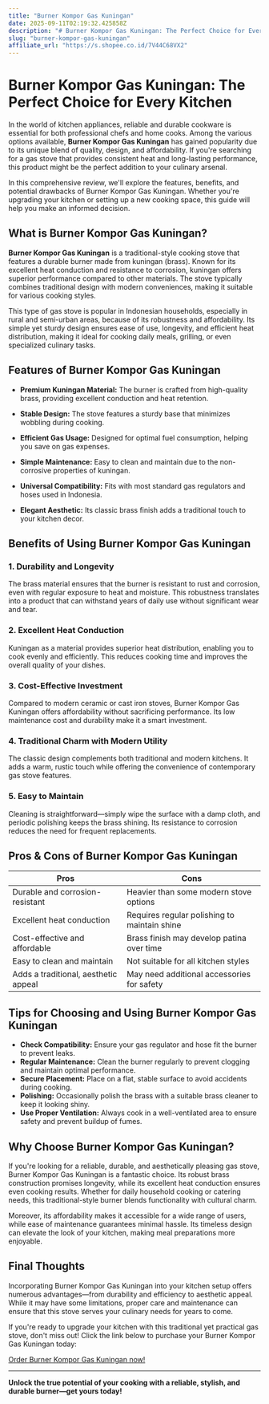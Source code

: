 ```yaml
---
title: "Burner Kompor Gas Kuningan"
date: 2025-09-11T02:19:32.425858Z
description: "# Burner Kompor Gas Kuningan: The Perfect Choice for Every Kitchen..."
slug: "burner-kompor-gas-kuningan"
affiliate_url: "https://s.shopee.co.id/7V44C68VX2"
---
```

# Burner Kompor Gas Kuningan: The Perfect Choice for Every Kitchen

In the world of kitchen appliances, reliable and durable cookware is essential for both professional chefs and home cooks. Among the various options available, **Burner Kompor Gas Kuningan** has gained popularity due to its unique blend of quality, design, and affordability. If you're searching for a gas stove that provides consistent heat and long-lasting performance, this product might be the perfect addition to your culinary arsenal.

In this comprehensive review, we'll explore the features, benefits, and potential drawbacks of Burner Kompor Gas Kuningan. Whether you're upgrading your kitchen or setting up a new cooking space, this guide will help you make an informed decision.

## What is Burner Kompor Gas Kuningan?

**Burner Kompor Gas Kuningan** is a traditional-style cooking stove that features a durable burner made from kuningan (brass). Known for its excellent heat conduction and resistance to corrosion, kuningan offers superior performance compared to other materials. The stove typically combines traditional design with modern conveniences, making it suitable for various cooking styles.

This type of gas stove is popular in Indonesian households, especially in rural and semi-urban areas, because of its robustness and affordability. Its simple yet sturdy design ensures ease of use, longevity, and efficient heat distribution, making it ideal for cooking daily meals, grilling, or even specialized culinary tasks.

## Features of Burner Kompor Gas Kuningan

- **Premium Kuningan Material:** The burner is crafted from high-quality brass, providing excellent conduction and heat retention.

- **Stable Design:** The stove features a sturdy base that minimizes wobbling during cooking.

- **Efficient Gas Usage:** Designed for optimal fuel consumption, helping you save on gas expenses.

- **Simple Maintenance:** Easy to clean and maintain due to the non-corrosive properties of kuningan.

- **Universal Compatibility:** Fits with most standard gas regulators and hoses used in Indonesia.

- **Elegant Aesthetic:** Its classic brass finish adds a traditional touch to your kitchen decor.

## Benefits of Using Burner Kompor Gas Kuningan

### 1. Durability and Longevity

The brass material ensures that the burner is resistant to rust and corrosion, even with regular exposure to heat and moisture. This robustness translates into a product that can withstand years of daily use without significant wear and tear.

### 2. Excellent Heat Conduction

Kuningan as a material provides superior heat distribution, enabling you to cook evenly and efficiently. This reduces cooking time and improves the overall quality of your dishes.

### 3. Cost-Effective Investment

Compared to modern ceramic or cast iron stoves, Burner Kompor Gas Kuningan offers affordability without sacrificing performance. Its low maintenance cost and durability make it a smart investment.

### 4. Traditional Charm with Modern Utility

The classic design complements both traditional and modern kitchens. It adds a warm, rustic touch while offering the convenience of contemporary gas stove features.

### 5. Easy to Maintain

Cleaning is straightforward—simply wipe the surface with a damp cloth, and periodic polishing keeps the brass shining. Its resistance to corrosion reduces the need for frequent replacements.

## Pros & Cons of Burner Kompor Gas Kuningan

| Pros                                   | Cons                                        |
|----------------------------------------|--------------------------------------------|
| Durable and corrosion-resistant       | Heavier than some modern stove options    |
| Excellent heat conduction               | Requires regular polishing to maintain shine |
| Cost-effective and affordable         | Brass finish may develop patina over time |
| Easy to clean and maintain            | Not suitable for all kitchen styles     |
| Adds a traditional, aesthetic appeal   | May need additional accessories for safety |

## Tips for Choosing and Using Burner Kompor Gas Kuningan

- **Check Compatibility:** Ensure your gas regulator and hose fit the burner to prevent leaks.
- **Regular Maintenance:** Clean the burner regularly to prevent clogging and maintain optimal performance.
- **Secure Placement:** Place on a flat, stable surface to avoid accidents during cooking.
- **Polishing:** Occasionally polish the brass with a suitable brass cleaner to keep it looking shiny.
- **Use Proper Ventilation:** Always cook in a well-ventilated area to ensure safety and prevent buildup of fumes.

## Why Choose Burner Kompor Gas Kuningan?

If you're looking for a reliable, durable, and aesthetically pleasing gas stove, Burner Kompor Gas Kuningan is a fantastic choice. Its robust brass construction promises longevity, while its excellent heat conduction ensures even cooking results. Whether for daily household cooking or catering needs, this traditional-style burner blends functionality with cultural charm.

Moreover, its affordability makes it accessible for a wide range of users, while ease of maintenance guarantees minimal hassle. Its timeless design can elevate the look of your kitchen, making meal preparations more enjoyable.

## Final Thoughts

Incorporating Burner Kompor Gas Kuningan into your kitchen setup offers numerous advantages—from durability and efficiency to aesthetic appeal. While it may have some limitations, proper care and maintenance can ensure that this stove serves your culinary needs for years to come.

If you're ready to upgrade your kitchen with this traditional yet practical gas stove, don't miss out! Click the link below to purchase your Burner Kompor Gas Kuningan today:

[Order Burner Kompor Gas Kuningan now!](https://s.shopee.co.id/7V44C68VX2)

---

**Unlock the true potential of your cooking with a reliable, stylish, and durable burner—get yours today!**